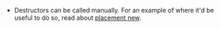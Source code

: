 * Destructors can be called manually. For an example of where it'd be useful to do so, read about [placement new](https://stackoverflow.com/questions/222557/what-uses-are-there-for-placement-new).

